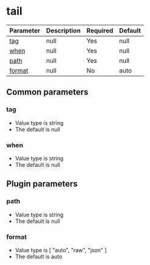 # tail <Badge text=beta type=warn/>


| Parameter | Description | Required | Default |
|---|---|---|---|
| [tag](#tag) | null | Yes | null
| [when](#when) | null | Yes | null
| [path](#path) | null | Yes | null
| [format](#format) | null | No | auto

## Common parameters
### tag
- Value type is string
- The default is null

### when
- Value type is string
- The default is null

## Plugin parameters
### path
- Value type is string
- The default is null

### format
- Value type is [
  "auto",
  "raw",
  "json"
]
- The default is auto

